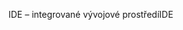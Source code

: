 <span data-ttu-id="ab04b-101">IDE – integrované vývojové prostředí</span><span class="sxs-lookup"><span data-stu-id="ab04b-101">IDE</span></span>